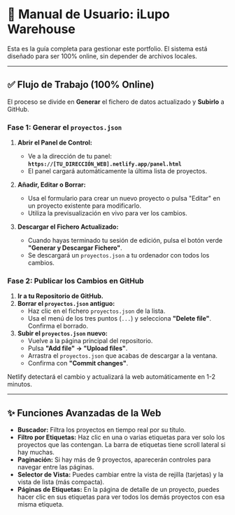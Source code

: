 # 📖 Manual de Usuario: iLupo Warehouse

Esta es la guía completa para gestionar este portfolio. El sistema está diseñado para ser 100% online, sin depender de archivos locales.

---

## ✅ Flujo de Trabajo (100% Online)

El proceso se divide en **Generar** el fichero de datos actualizado y **Subirlo** a GitHub.

### Fase 1: Generar el `proyectos.json`

1.  **Abrir el Panel de Control:**
    * Ve a la dirección de tu panel: **`https://[TU_DIRECCIÓN_WEB].netlify.app/panel.html`**
    * El panel cargará automáticamente la última lista de proyectos.

2.  **Añadir, Editar o Borrar:**
    * Usa el formulario para crear un nuevo proyecto o pulsa "Editar" en un proyecto existente para modificarlo.
    * Utiliza la previsualización en vivo para ver los cambios.

3.  **Descargar el Fichero Actualizado:**
    * Cuando hayas terminado tu sesión de edición, pulsa el botón verde **"Generar y Descargar Fichero"**.
    * Se descargará un `proyectos.json` a tu ordenador con todos los cambios.

### Fase 2: Publicar los Cambios en GitHub

1.  **Ir a tu Repositorio de GitHub.**
2.  **Borrar el `proyectos.json` antiguo:**
    * Haz clic en el fichero `proyectos.json` de la lista.
    * Usa el menú de los tres puntos (`...`) y selecciona **"Delete file"**. Confirma el borrado.
3.  **Subir el `proyectos.json` nuevo:**
    * Vuelve a la página principal del repositorio.
    * Pulsa **"Add file" -> "Upload files"**.
    * Arrastra el `proyectos.json` que acabas de descargar a la ventana.
    * Confirma con **"Commit changes"**.

Netlify detectará el cambio y actualizará la web automáticamente en 1-2 minutos.

---

## ✨ Funciones Avanzadas de la Web

* **Buscador:** Filtra los proyectos en tiempo real por su título.
* **Filtro por Etiquetas:** Haz clic en una o varias etiquetas para ver solo los proyectos que las contengan. La barra de etiquetas tiene scroll lateral si hay muchas.
* **Paginación:** Si hay más de 9 proyectos, aparecerán controles para navegar entre las páginas.
* **Selector de Vista:** Puedes cambiar entre la vista de rejilla (tarjetas) y la vista de lista (más compacta).
* **Páginas de Etiquetas:** En la página de detalle de un proyecto, puedes hacer clic en sus etiquetas para ver todos los demás proyectos con esa misma etiqueta.
